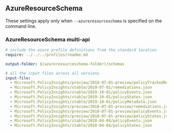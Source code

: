 ## AzureResourceSchema

These settings apply only when `--azureresourceschema` is specified on the command line.

### AzureResourceSchema multi-api

``` yaml $(azureresourceschema) && $(multiapi)
# include the azure profile definitions from the standard location
require: ../../../profiles/readme.md

output-folder: $(azureresourceschema-folder)/schemas

# all the input files across all versions
input-file:
  - Microsoft.PolicyInsights/preview/2018-07-01-preview/policyTrackedResources.json
  - Microsoft.PolicyInsights/stable/2019-07-01/remediations.json
  - Microsoft.PolicyInsights/stable/2019-10-01/policyEvents.json
  - Microsoft.PolicyInsights/stable/2019-10-01/policyStates.json
  - Microsoft.PolicyInsights/stable/2019-10-01/policyMetadata.json
  - Microsoft.PolicyInsights/preview/2018-07-01-preview/remediations.json
  - Microsoft.PolicyInsights/preview/2018-07-01-preview/policyEvents.json
  - Microsoft.PolicyInsights/preview/2018-07-01-preview/policyStates.json
  - Microsoft.PolicyInsights/stable/2018-04-04/policyEvents.json
  - Microsoft.PolicyInsights/stable/2018-04-04/policyStates.json

```